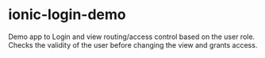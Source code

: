 # ionic-login-demo

Demo app to Login and view routing/access control based on the user role. Checks the validity of the user before changing the view and grants access.
